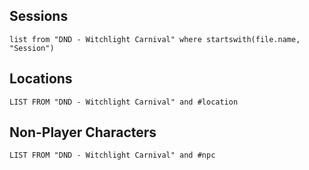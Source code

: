 
## Sessions

```dataview
list from "DND - Witchlight Carnival" where startswith(file.name, "Session")
```

## Locations

```dataview
LIST FROM "DND - Witchlight Carnival" and #location
```

## Non-Player Characters

```dataview
LIST FROM "DND - Witchlight Carnival" and #npc
```
